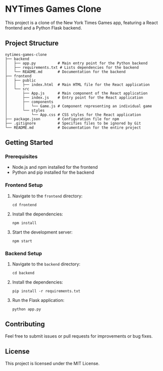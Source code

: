 # NYTimes Games Clone

This project is a clone of the New York Times Games app, featuring a React frontend and a Python Flask backend.

## Project Structure

```
nytimes-games-clone
├── backend
│   ├── app.py          # Main entry point for the Python backend
│   ├── requirements.txt # Lists dependencies for the backend
│   └── README.md       # Documentation for the backend
├── frontend
│   ├── public
│   │   ├── index.html  # Main HTML file for the React application
│   └── src
│       ├── App.js      # Main component of the React application
│       ├── index.js    # Entry point for the React application
│       ├── components
│       │   └── Game.js # Component representing an individual game
│       └── styles
│           └── App.css # CSS styles for the React application
├── package.json        # Configuration file for npm
├── .gitignore          # Specifies files to be ignored by Git
└── README.md           # Documentation for the entire project
```

## Getting Started

### Prerequisites

- Node.js and npm installed for the frontend
- Python and pip installed for the backend

### Frontend Setup

1. Navigate to the `frontend` directory:
   ```
   cd frontend
   ```

2. Install the dependencies:
   ```
   npm install
   ```

3. Start the development server:
   ```
   npm start
   ```

### Backend Setup

1. Navigate to the `backend` directory:
   ```
   cd backend
   ```

2. Install the dependencies:
   ```
   pip install -r requirements.txt
   ```

3. Run the Flask application:
   ```
   python app.py
   ```

## Contributing

Feel free to submit issues or pull requests for improvements or bug fixes.

## License

This project is licensed under the MIT License.